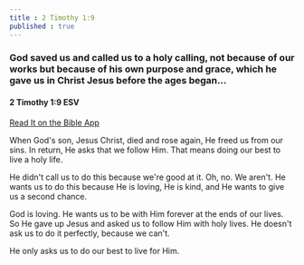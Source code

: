 ```yaml
---
title : 2 Timothy 1:9
published : true
---
```


<h3>God saved us and called us to a holy calling, not because of our works but because of his own purpose and grace, which he gave us in Christ Jesus before the ages began...</h3>
<h4>2 Timothy 1:9 ESV</h4>
<a href = "https://bible.com/bible/59/2ti.1.9.ESV">Read It on the Bible App </a>

<p>When God's son, Jesus Christ, died and rose again, He freed us from our sins. In return, He asks that we follow Him. That means doing our best to live a holy life.</p>
<p>He didn't call us to do this because we're good at it. Oh, no. We aren't. He wants us to do this because He is loving, He is kind, and He wants to give us a second chance.</p>
<p>God is loving. He wants us to be with Him forever at the ends of our lives. So He gave up Jesus and asked us to follow Him with holy lives. He doesn't ask us to do it perfectly, because we can't.</p>
<p>He only asks us to do our best to live for Him.</p>
